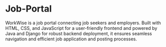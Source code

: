 # Job-Portal
WorkWise is a job portal connecting job seekers and employers. Built with HTML, CSS, and JavaScript for a user-friendly frontend and powered by Java and Django for robust backend deployment, it ensures seamless navigation and efficient job application and posting processes.
